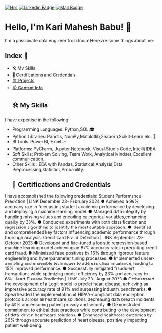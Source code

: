 [![Hits](https://hits.seeyoufarm.com/api/count/incr/badge.svg?url=https%3A%2F%2Fgithub.com%2Fdamodhar918&count_bg=%2379C83D&title_bg=%23555555&icon=steem.svg&icon_color=%23E7E7E7&title=hits&edge_flat=false)](https://github.com/KarimaheshBabu)
[![Linkedin Badge](https://img.shields.io/badge/-LinkedIn-blue?logo=Linkedin&logoColor=white&link=www.linkedin.com/in/kari-mahesh-babu-54980a20a)](www.linkedin.com/in/kari-mahesh-babu-54980a20a)
[![Mail Badge](https://img.shields.io/badge/Gmail-d14836?logo=Gmail&logoColor=white&link=mailto:maheshbabukari29@gmail.com)](mailto:maheshbabukari29@gmail.com)

# Hello, I'm Kari Mahesh Babu! 👋
I'm a passionate data engineer from India! Here are some things about me:
## Index 📑
- [🛠️ My Skills](#%EF%B8%8F-my-skills)
- [🌱 Certifications and Credentials](#-certifications-and-credentials)
- [🏗️ Projects](#%EF%B8%8F-projects)
- [📫 Contact Info](#-contact-me)
  ## 🛠️ My Skills
I have expertise in the following:

- Programming Languages: Python,SQL 🎓
- Python Libraries: Pandas, NumPy,Matplotlib,Seaborn,Scikit-Learn etc. 🐍
- BI Tools: Power BI, Excel 📈
- Platforms: PyCharm, Jupyter Notebook, Visual Studio Code, Intellij IDEA
- Soft Skills: Problem Solving, Team Work, Analytical Mindset, Excellent communication.
- Other Skills : EDA with Pandas, Statistical Analysis,Data Preprocessing,Statistics,Probability.
  ## 🌱 Certifications and Credentials
I have accomplished the following credentials:
Student Performance Prediction | LINK December 23- February 2024
● Achieved a 96% accuracy rate in forecasting student academic performance by developing and deploying a machine learning
model.
● Managed data integrity by handling missing values and encoding categorical variables,enhancing quality by 33%.
● Conducted experiments with both classification and regression algorithms to identify the most suitable approach.
● Identified and comprehended key factors influencing academic performance through thorough analysis.
Credit Card Fraud Detection | LINK September 23- October 2023
● Developed and fine-tuned a logistic regression-based machine learning model achieving an 87% accuracy rate in predicting
credit card fraud.
● Minimized false positives by 16% through rigorous feature engineering and hyperparameter tuning processes.
● Implemented under-sampling and ensemble techniques to address class imbalance, leading to 15% improved performance.
● Successfully mitigated fraudulent transactions while optimizing model efficiency by 23% and accuracy by 6%.
Heart Disease Prediction | LINK July 23- August 2023
● Orchestrated the development of a Logit model to predict heart disease, achieving an impressive accuracy rate of 91% and
surpassing industry benchmarks.
● Spearheaded the implementation of HIPAA-compliant data encryption protocols across all healthcare solutions, decreasing
data breach incidents by 40% and ensuring patient privacy and security.
● Demonstrated commitment to ethical data practices while contributing to the development of data-driven healthcare solutions.
● Enhanced healthcare outcomes by 26% through accurate prediction of heart disease, positively impacting patient well-being.

  

